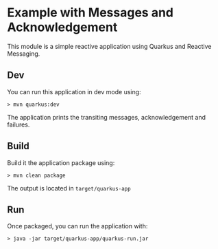 # Example with Messages and Acknowledgement

This module is a simple reactive application using Quarkus and Reactive Messaging.

## Dev

You can run this application in dev mode using:

```shell
> mvn quarkus:dev
```

The application prints the transiting messages, acknowledgement and failures.

## Build

Build it the application package using:

```shell
> mvn clean package
```

The output is located in `target/quarkus-app`

## Run

Once packaged, you can run the application with:

```shell
> java -jar target/quarkus-app/quarkus-run.jar
```
